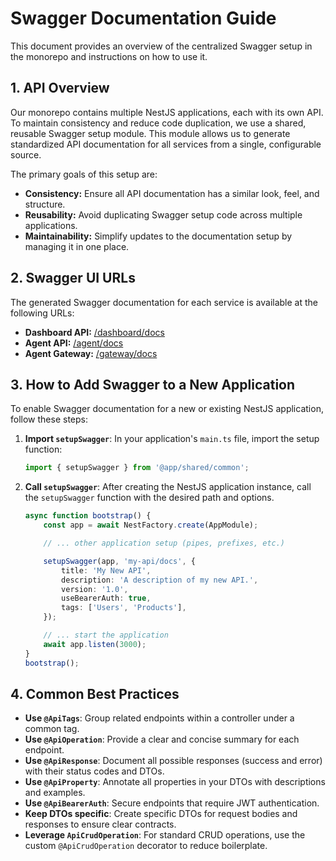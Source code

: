 # Swagger Documentation Guide

This document provides an overview of the centralized Swagger setup in the monorepo and instructions on how to use it.

## 1. API Overview

Our monorepo contains multiple NestJS applications, each with its own API. To maintain consistency and reduce code duplication, we use a shared, reusable Swagger setup module. This module allows us to generate standardized API documentation for all services from a single, configurable source.

The primary goals of this setup are:
- **Consistency:** Ensure all API documentation has a similar look, feel, and structure.
- **Reusability:** Avoid duplicating Swagger setup code across multiple applications.
- **Maintainability:** Simplify updates to the documentation setup by managing it in one place.

## 2. Swagger UI URLs

The generated Swagger documentation for each service is available at the following URLs:

- **Dashboard API:** [/dashboard/docs](/dashboard/docs)
- **Agent API:** [/agent/docs](/agent/docs)
- **Agent Gateway:** [/gateway/docs](/gateway/docs)

## 3. How to Add Swagger to a New Application

To enable Swagger documentation for a new or existing NestJS application, follow these steps:

1.  **Import `setupSwagger`**: In your application's `main.ts` file, import the setup function:

    ```ts
    import { setupSwagger } from '@app/shared/common';
    ```

2.  **Call `setupSwagger`**: After creating the NestJS application instance, call the `setupSwagger` function with the desired path and options.

    ```ts
    async function bootstrap() {
        const app = await NestFactory.create(AppModule);

        // ... other application setup (pipes, prefixes, etc.)

        setupSwagger(app, 'my-api/docs', {
            title: 'My New API',
            description: 'A description of my new API.',
            version: '1.0',
            useBearerAuth: true,
            tags: ['Users', 'Products'],
        });

        // ... start the application
        await app.listen(3000);
    }
    bootstrap();
    ```

## 4. Common Best Practices

- **Use `@ApiTags`**: Group related endpoints within a controller under a common tag.
- **Use `@ApiOperation`**: Provide a clear and concise summary for each endpoint.
- **Use `@ApiResponse`**: Document all possible responses (success and error) with their status codes and DTOs.
- **Use `@ApiProperty`**: Annotate all properties in your DTOs with descriptions and examples.
- **Use `@ApiBearerAuth`**: Secure endpoints that require JWT authentication.
- **Keep DTOs specific**: Create specific DTOs for request bodies and responses to ensure clear contracts.
- **Leverage `ApiCrudOperation`**: For standard CRUD operations, use the custom `@ApiCrudOperation` decorator to reduce boilerplate.